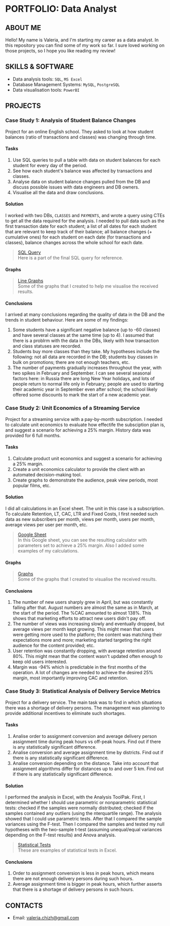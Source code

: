 # PORTFOLIO: Data Analyst

## ABOUT ME
Hello! My name is Valeria, and I'm starting my career as a data analyst. In this repository you can find some of my work so far. 
I sure loved working on those projects, so I hope you like reading my review!

## SKILLS & SOFTWARE
- Data analysis tools: `SQL`, `MS Excel`
- Database Management Systems: `MySQL`, `PostgreSQL`
- Data visualisation tools: `PowerBI`

## PROJECTS
### Case Study 1: Analysis of Student Balance Changes
Project for an online English school. They asked to look at how student balances (ratio of transactions and classes) was changing through time. 

#### Tasks
1. Use SQL queries to pull a table with data on student balances for each student for every day of the period.
2. See how each student's balance was affected by transactions and classes.
3. Analyse data on student balance changes pulled from the DB and discuss possible issues with data engineers and DB owners.
4. Visualise all the data and draw conclusions.

#### Solution
I worked with two DBs, `CLASSES` and `PAYMENTS`, and wrote a query using CTEs to get all the data required for the analysis. I needed to pull data such as the first transaction date for each student; a list of all dates for each student that are relevant to keep track of their balance; all balance changes (+ cumulative ones) for each student on each date (for transactions and classes), balance changes across the whole school for each date.

> <a href="https://github.com/Melifarro19/Valeria-Dzhukich-Portfolio/blob/main/Case%20Study%201/SQL%20Query">SQL Query</a>
<br> Here is a part of the final SQL query for reference.

#### Graphs
> <a href="https://github.com/Melifarro19/Valeria-Dzhukich-Portfolio/blob/main/Case%20Study%201/Visuals.md">Line Graphs</a>
<br> Some of the graphs that I created to help me visualise the received results.

#### Conclusions
I arrived at many conclusions regarding the quality of data in the DB and the trends in student behaviour. Here are some of my findings:
1. Some students have a significant negative balance (up to -60 classes) and have several classes at the same time (up to 4). I assumed that there is a problrm with the data in the DBs, likely with how transaction and class statuses are recorded.
2. Students buy more classes than they take. My hypotheses include the following: not all data are recorded in the DB; students buy classes in bulk on promotions; there are not enough teachers, etc.
3. The number of payments gradually increases throughout the year, with two spikes in February and September. I can see several seasonal factors here: in Russia there are long New Year holidays, and lots of people return to normal life only in February; people are used to starting their academic year in September even after school; the school likely offered some discounts to mark the start of a new academic year.   

### Case Study 2: Unit Economics of a Streaming Service
Project for a streaming service with a pay-by-month subscription. I needed to calculate unit economics to evaluate how effectife the subsciption plan is, and suggest a scenario for achieving a 25% margin. History data was provided for 6 full months.

#### Tasks
1. Calculate product unit economics and suggest a scenario for achieving a 25% margin.
2. Create a unit economics calculator to provide the client with an automated decision-making tool.
3. Create graphs to demonstrate the audience, peak view periods, most popular films, etc.

#### Solution
I did all calculations in an Excel sheet. The unit in this case is a subscription. To calculate Retention, LT, CAC, LTR and Fixed Costs, I first needed such data as new subscribers per month, views per month, users per month, average views per user per month, etc. 

> <a href="https://docs.google.com/spreadsheets/d/1WqN5jC5k0IOt-P_XJnigEdkmnp7CBXFE1T0B7rJsS2I/edit?usp=sharing">Google Sheet</a>
<br> In this Google sheet, you can see the resulting calculator with parameters set to achieve a 25% margin. Also I added some examples of my calculations.

#### Graphs
> <a href="https://github.com/Melifarro19/Valeria-Dzhukich-Portfolio/blob/main/Case%20Study%202/Visuals.md">Graphs</a>
<br> Some of the graphs that I created to visualise the received results.

#### Conclusions
1. The number of new users sharply grew in April, but was constantly falling after that. August numbers are almost the same as in March, at the start of the period. The %CAC amounted to almost 138%. This shows that marketing efforts to attract new users didn't pay off.
2. The number of views was increasing slowly and eventually dropped, but average views per month kept growing. This might mean that users were getting more used to the platform; the content was matching their expectations more and more; marketing started targeting the right audience for the content provided; etc.
3. User retention was constantly dropping, with average retention around 80%. This might mean that the content wasn't updated often enough to keep old users interested.
4. Margin was -94% which is predictable in the first months of the operation. A lot of changes are needed to achieve the desired 25% margin, most importantly improving CAC and retention. 

### Case Study 3: Statistical Analysis of Delivery Service Metrics
Project for a delivery service. The main task was to find in which situations there was a shortage of delivery persons. The management was planning to provide additional incentives to eliminate such shortages.   

#### Tasks
1. Analise order to assignment conversion and average delivery person assignment time during peak hours vs off-peak hours. Find out if there is any statistically significant difference.
2. Analise conversion and average assignment time by districts. Find out if there is any statistically significant difference.
3. Analise conversion depending on the distance. Take into account that assignment algorithms differ for distances up to and over 5 km. Find out if there is any statistically significant difference.

#### Solution
I performed the analysis in Excel, with the Analysis ToolPak. First, I determined whether I should use parametric or nonparametric statistical tests: checked if the samples were normally distributed; checked if the samples contained any outliers (using the nterquartile range). The analysis showed that I could use parametric tests. After that I compared the sample variances using the F-test. Then I compared the samples and tested my null hypotheses with the two-sample t-test (assuming unequal/equal variances depending on the F-test results) and Anova analysis.

> <a href="https://github.com/Melifarro19/Valeria-Dzhukich-Portfolio/blob/main/Case%20Study%203/Visuals.md">Statistical Tests</a>
<br> These are examples of statistical tests in Excel.

#### Conclusions
1. Order to assignment conversion is less in peak hours, which means there are not enough delivery persons during such hours.
2. Average assignment time is bigger in peak hours, which further asserts that there is a shortage of delivery persons in such hours.

## CONTACTS
- Email: valeria.chizh@gmail.com
